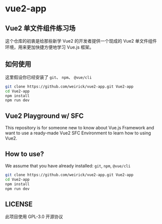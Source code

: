 # vue2-app

## Vue2 单文件组件练习场
这个仓库的初衷是给那些新学 Vue2 的开发者提供一个现成的 Vue2 单文件组件环境，用来更加快捷方便地学习 Vue.js 框架。

## 如何使用  
  这里假设你已经安装了 `git`、 `npm`、 `@vue/cli`  
  ````bash
  git clone https://github.com/weirick/vue2-app.git Vue2-app
  cd Vue2-app
  npm install
  npm run dev
  ````

## Vue2 Playground w/ SFC
This repository is for someone new to know about Vue.js Framework and want to use a ready-made Vue2 SFC Environment to learn how to using Vue2.

## How to use?
  We assume that you have already installed: `git`,  `npm`,  `@vue/cli`  
  ````bash
  git clone https://github.com/weirick/vue2-app.git Vue2-app
  cd Vue2-app
  npm install
  npm run dev
  ````
  
## LICENSE
此项目使用 GPL-3.0 开源协议
